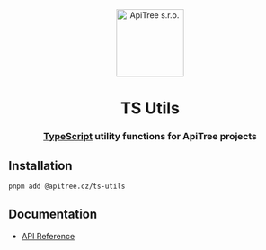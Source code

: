<div align="center">

<a href="https://github.com/ApiTreeCZ">
<img alt="ApiTree s.r.o." src="https://www.apitree.cz/static/images/logo-header.svg" width="120" />
</a>

# TS Utils

### [TypeScript](https://www.typescriptlang.org/) utility functions for ApiTree projects

</div>

## Installation

```bash
pnpm add @apitree.cz/ts-utils
```

## Documentation

- [API Reference](./docs)
